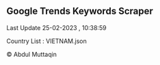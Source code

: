 

## Google Trends Keywords Scraper 
 
Last Update 25-02-2023 , 10:38:59

Country List :
VIETNAM.json



© Abdul Muttaqin 
